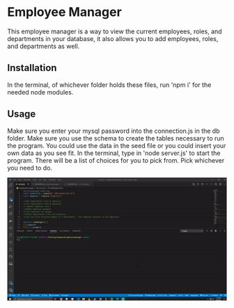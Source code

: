 # Employee Manager

This employee manager is a way to view the current employees, roles, and departments in your database, it also allows you to add employees, roles, and departments as well.

## Installation

In the terminal, of whichever folder holds these files, run 'npm i' for the needed node modules.

## Usage

Make sure you enter your mysql password into the connection.js in the db folder.
Make sure you use the schema to create the tables necessary to run the program.
You could use the data in the seed file or you could insert your own data as you see fit.
In the terminal, type in 'node server.js' to start the program.
There will be a list of choices for you to pick from. Pick whichever you need to do.

![Employee Manager Demo](demo/demo.gif)
